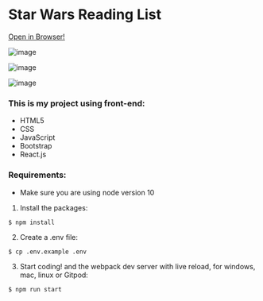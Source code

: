 # Star Wars Reading List
[Open in Browser!](https://star-wars-reading-list.vercel.app/)

![image](https://github.com/MerlinaDowgaluk/StarWars-ReadingList/assets/91505968/8a1eab3a-4038-4705-aa95-8c74acb5d288)	

![image](https://github.com/MerlinaDowgaluk/StarWars-ReadingList/assets/91505968/92332a08-26a1-41f4-a3e3-00ac31d060bd)

![image](https://github.com/MerlinaDowgaluk/StarWars-ReadingList/assets/91505968/b7343001-26f9-482f-b2b3-0917d847ba37)


### This is my project using front-end:
- HTML5
- CSS
- JavaScript
- Bootstrap
- React.js

### Requirements:
- Make sure you are using node version 10

1. Install the packages:
```
$ npm install
```
2. Create a .env file:
```
$ cp .env.example .env
```
3. Start coding! and the webpack dev server with live reload, for windows, mac, linux or Gitpod:

```bash
$ npm run start
```


